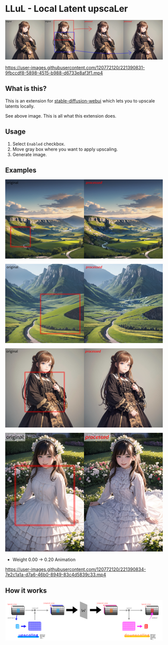# LLuL - Local Latent upscaLer

![cover](./images/cover.jpg)

https://user-images.githubusercontent.com/120772120/221390831-9fbccdf8-5898-4515-b988-d6733e8af3f1.mp4

## What is this?

This is an extension for [stable-diffusion-webui](https://github.com/AUTOMATIC1111/stable-diffusion-webui) which lets you to upscale latents locally.

See above image. This is all what this extension does.

## Usage

1. Select `Enabled` checkbox.
2. Move gray box where you want to apply upscaling.
3. Generate image.

## Examples

![sample 2](./images/sample1.jpg)

![sample 3](./images/sample2.jpg)

![sample 4](./images/sample3.jpg)

![sample 5](./images/sample4.jpg)

- Weight 0.00 -> 0.20 Animation

https://user-images.githubusercontent.com/120772120/221390834-7e2c1a1a-d7a6-46b0-8949-83c4d5839c33.mp4

## How it works

![description of process](./images/desc.png)
